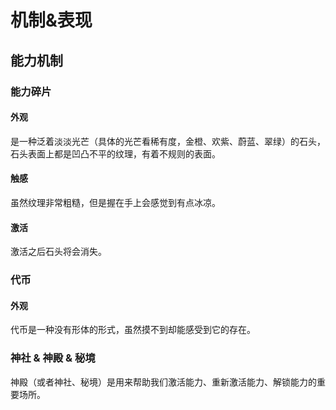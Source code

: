 # 机制&表现

## 能力机制

### 能力碎片

#### 外观

是一种泛着淡淡光芒（具体的光芒看稀有度，金橙、欢紫、蔚蓝、翠绿）的石头，石头表面上都是凹凸不平的纹理，有着不规则的表面。

#### 触感

虽然纹理非常粗糙，但是握在手上会感觉到有点冰凉。

#### 激活

激活之后石头将会消失。

### 代币

#### 外观

代币是一种没有形体的形式，虽然摸不到却能感受到它的存在。

### 神社 & 神殿 & 秘境

神殿（或者神社、秘境）是用来帮助我们激活能力、重新激活能力、解锁能力的重要场所。